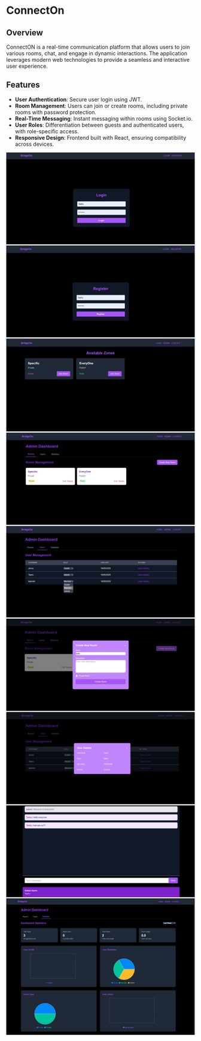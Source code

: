 # ConnectOn

## Overview

ConnectON is a real-time communication platform that allows users to join various rooms, chat, and engage in dynamic interactions. The application leverages modern web technologies to provide a seamless and interactive user experience.

## Features

- **User Authentication**: Secure user login using JWT.
- **Room Management**: Users can join or create rooms, including private rooms with password protection.
- **Real-Time Messaging**: Instant messaging within rooms using Socket.io.
- **User Roles**: Differentiation between guests and authenticated users, with role-specific access.
- **Responsive Design**: Frontend built with React, ensuring compatibility across devices.

![Login Screen](./ss/login.jpg)
![Register Screen](./ss/reg.jpg)
![Main Screen](./ss/mainS.jpg)
![Admin Main Screen](./ss/Rooms.jpg)
![UserManagement Screen](./ss/userm.jpg)
![Creating Room Screen](./ss/RoomCrt.jpg)
![Details Screen](./ss/userdata.jpg)
![Chatting Screen](./ss/talk.jpg)
![Statistics Screen](./ss/stats.jpg)
